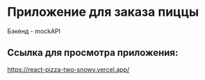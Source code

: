 # Приложение для заказа пиццы

Бэкенд - mockAPI

## Ссылка для просмотра приложения:
https://react-pizza-two-snowy.vercel.app/
